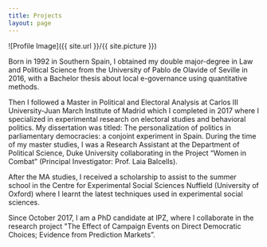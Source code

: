 ```yaml
---
title: Projects
layout: page
---
```


![Profile Image]({{ site.url }}/{{ site.picture }})

<p>Born in 1992 in Southern Spain, I obtained my double major-degree in Law and Political Science from the University of Pablo de Olavide of Seville in 2016, with a Bachelor thesis about local e-governance using quantitative methods.</p>

<p>Then I followed a Master in Political and Electoral Analysis at Carlos III University-Juan March Institute of Madrid which I completed in 2017 where I specialized in experimental research on electoral studies and behavioral politics. My dissertation was titled: The personalization of politics in parliamentary democracies: a conjoint experiment in Spain. During the time of my master studies, I was a Research Assistant at the Department of Political Science, Duke University collaborating in the Project “Women in Combat” (Principal Investigator: Prof. Laia Balcells).</p>

<p>After the MA studies, I received a scholarship to assist to the summer school in the Centre for Experimental Social Sciences Nuffield (University of Oxford) where I learnt the latest techniques used in experimental social sciences.</p>

<p>Since October 2017, I am a PhD candidate at IPZ, where I collaborate in the research project "The Effect of Campaign Events on Direct Democratic Choices; Evidence from Prediction Markets”. </p>
